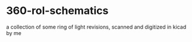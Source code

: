 # 360-rol-schematics
a collection of some ring of light revisions, scanned and digitized in kicad by me
